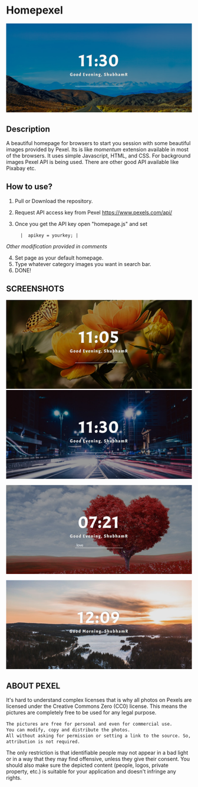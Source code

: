 # Homepexel

![alt text](Readme/screenshot3.png "Screenshot")


## Description

A beautiful homepage for browsers to start you session with some beautiful images provided by Pexel. Its is like *momentum* extension available in most of the browsers.
It uses simple Javascript, HTML, and CSS. For background images Pexel API is being used. There are other good API 
available like Pixabay etc.

## How to use?

1. Pull or Download the repository.
2. Request API access key from Pexel https://www.pexels.com/api/ 
3. Once you get the API key open "homepage.js" and set 
 
         |  apikey = yourkey; |
 
  *Other modification provided in comments*

4. Set page as your default homepage.
5. Type whatever category images you want in search bar.
6. DONE!

## SCREENSHOTS


![alt text](Readme/screenshot1.png "Screenshot") 
![alt text](Readme/screenshot2.png "Screenshot")

![alt text](Readme/screenshot4.png "Screenshot")

![alt text](Readme/screenshot5.png "Screenshot")

## ABOUT PEXEL

It's hard to understand complex licenses that is why all photos on Pexels are licensed under the Creative Commons Zero (CC0) license. This means the pictures are completely free to be used for any legal purpose.

    The pictures are free for personal and even for commercial use.
    You can modify, copy and distribute the photos.
    All without asking for permission or setting a link to the source. So, attribution is not required.

The only restriction is that identifiable people may not appear in a bad light or in a way that they may find offensive, unless they give their consent. You should also make sure the depicted content (people, logos, private property, etc.) is suitable for your application and doesn't infringe any rights.


 
